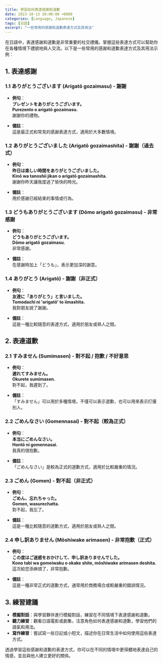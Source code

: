 ```yaml
---
title: 學習如何表達感謝和道歉
date: 2023-10-13 20:00:00 +0800
categories: [Language, Japanese]
tags: [日語] 
excerpt: "一些常用的感謝和道歉表達方式及其用法"
---
```


在日語中，表達感謝和道歉是非常重要的社交禮儀。掌握這些表達方式可以幫助你在各種情境下禮貌地與人交流。以下是一些常用的感謝和道歉表達方式及其用法示例：

## **1. 表達感謝**

### **1.1 ありがとうございます (Arigatō gozaimasu)** - 謝謝
- **例句**：  
  **プレゼントをありがとうございます。**  
  **Purezento o arigatō gozaimasu.**  
  謝謝你的禮物。

- **備註**：  
  這是最正式和常見的感謝表達方式，適用於大多數情境。

### **1.2 ありがとうございました (Arigatō gozaimashita)** - 謝謝（過去式）
- **例句**：  
  **昨日は楽しい時間をありがとうございました。**  
  **Kinō wa tanoshii jikan o arigatō gozaimashita.**  
  謝謝你昨天讓我度過了愉快的時光。

- **備註**：  
  用於感謝已經結束的事情或行為。

### **1.3 どうもありがとうございます (Dōmo arigatō gozaimasu)** - 非常感謝
- **例句**：  
  **どうもありがとうございます。**  
  **Dōmo arigatō gozaimasu.**  
  非常感謝。

- **備註**：  
  在感謝時加上「どうも」，表示更加深的謝意。

### **1.4 ありがとう (Arigatō)** - 謝謝（非正式）
- **例句**：  
  **友達に「ありがとう」と言いました。**  
  **Tomodachi ni 'arigatō' to iimashita.**  
  我對朋友說了謝謝。

- **備註**：  
  這是一種比較隨意的表達方式，適用於朋友或熟人之間。

## **2. 表達道歉**

### **2.1 すみません (Sumimasen)** - 對不起 / 抱歉 / 不好意思
- **例句**：  
  **遅れてすみません。**  
  **Okurete sumimasen.**  
  對不起，我遲到了。

- **備註**：  
  「すみません」可以用於多種情境，不僅可以表示道歉，也可以用來表示打擾別人。

### **2.2 ごめんなさい (Gomennasai)** - 對不起（較為正式）
- **例句**：  
  **本当にごめんなさい。**  
  **Hontō ni gomennasai.**  
  我真的很抱歉。

- **備註**：  
  「ごめんなさい」是較為正式的道歉方式，適用於比較嚴重的情況。

### **2.3 ごめん (Gomen)** - 對不起（非正式）
- **例句**：  
  **ごめん、忘れちゃった。**  
  **Gomen, wasurechatta.**  
  對不起，我忘了。

- **備註**：  
  這是一種比較隨意的道歉方式，適用於朋友或熟人之間。

### **2.4 申し訳ありません (Mōshiwake arimasen)** - 非常抱歉（正式）
- **例句**：  
  **この度はご迷惑をおかけして、申し訳ありませんでした。**  
  **Kono tabi wa gomeiwaku o okake shite, mōshiwake arimasen deshita.**  
  這次給您添麻煩了，非常抱歉。

- **備註**：  
  這是一種非常正式的道歉方式，通常用於商務場合或較嚴重的錯誤情況。

## **3. 練習建議**

- **模擬對話**：與學習夥伴進行模擬對話，練習在不同情境下表達感謝和道歉。
- **聽力練習**：觀看日語電影或劇集，注意角色如何表達感謝和道歉，學習他們的語氣和用法。
- **寫作練習**：嘗試寫一些日記或小短文，描述你在日常生活中如何使用這些表達方式。

透過學習這些感謝和道歉的表達方式，你可以在不同的情境中更得體地表達自己的情感，並且與他人建立更好的關係。

